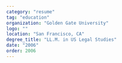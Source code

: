 ```yaml
---
category: "resume"
tag: "education"
organization: "Golden Gate University"
logo: ""
location: "San Francisco, CA"
degree_title: "LL.M. in US Legal Studies"
date: "2006"
order: 2006
---
```

